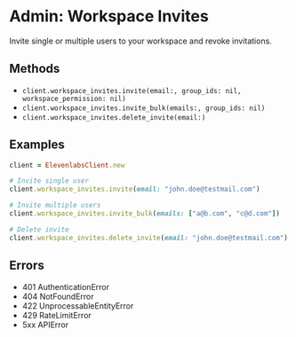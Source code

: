 # Admin: Workspace Invites

Invite single or multiple users to your workspace and revoke invitations.

## Methods

- `client.workspace_invites.invite(email:, group_ids: nil, workspace_permission: nil)`
- `client.workspace_invites.invite_bulk(emails:, group_ids: nil)`
- `client.workspace_invites.delete_invite(email:)`

## Examples

```ruby
client = ElevenlabsClient.new

# Invite single user
client.workspace_invites.invite(email: "john.doe@testmail.com")

# Invite multiple users
client.workspace_invites.invite_bulk(emails: ["a@b.com", "c@d.com"])

# Delete invite
client.workspace_invites.delete_invite(email: "john.doe@testmail.com")
```

## Errors

- 401 AuthenticationError
- 404 NotFoundError
- 422 UnprocessableEntityError
- 429 RateLimitError
- 5xx APIError
